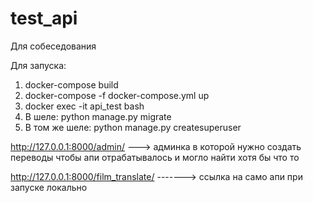 # test_api
Для собеседования

Для запуска:

1) docker-compose build
2) docker-compose -f docker-compose.yml up
3) docker exec -it api_test bash
4) В шеле: python manage.py migrate
5) В том же шеле: python manage.py createsuperuser


http://127.0.0.1:8000/admin/ ---> админка в которой нужно создать переводы чтобы апи отрабатывалось и могло найти хотя бы что то


http://127.0.0.1:8000/film_translate/ -------> ссылка на само апи при запуске локально
